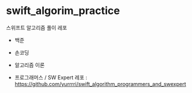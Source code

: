 # swift_algorim_practice
스위프트 알고리즘 풀이 레포
- 백준
- 손코딩
- 알고리즘 이론

- 프로그래머스 / SW Expert 레포 : https://github.com/yurrrri/swift_algorithm_programmers_and_swexpert
